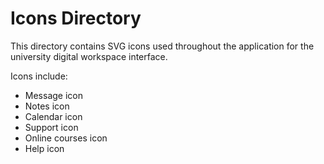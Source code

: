 # Icons Directory

This directory contains SVG icons used throughout the application for the university digital workspace interface.

Icons include:
- Message icon
- Notes icon
- Calendar icon
- Support icon
- Online courses icon
- Help icon